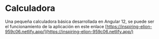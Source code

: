 # Calculadora

Una pequeña calculadora básica desarrollada en Angular 12, se puede ser el funcionamiento de la aplicación en este enlace [https://inspiring-elion-959c06.netlify.app/](https://inspiring-elion-959c06.netlify.app/)